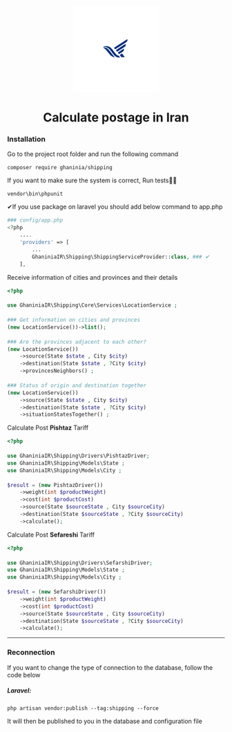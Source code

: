<div align="center">
<img src="./shipping.png" height="200" />
</div>

<h1 align="center">Calculate postage in Iran</h1>

<h3>Installation</h5>
<p>Go to the project root folder and run the following command</p>

```composer log
composer require ghaninia/shipping
```
<p>If you want to make sure the system is correct, Run tests🐱‍🚀</p>

```composer log
vendor\bin\phpunit 
```

<p>✔If you use package on laravel you should add below command to app.php <p>

```php 
### config/app.php
<?php
    ....
    'providers' => [
        ...
        GhaniniaIR\Shipping\ShippingServiceProvider::class, ### ✔
    ],
```

<p>Receive information of cities and provinces and their details</p>

```php
<?php 

use GhaniniaIR\Shipping\Core\Services\LocationService ;

### Get information on cities and provinces
(new LocationService())->list();

### Are the provinces adjacent to each other?
(new LocationService())
    ->source(State $state , City $city)
    ->destination(State $state , ?City $city)
    ->provincesNeighbors() ;

### Status of origin and destination together
(new LocationService())
    ->source(State $state , City $city)
    ->destination(State $state , ?City $city)
    ->situationStatesTogether() ; 

````

<p>Calculate Post <b>Pishtaz</b> Tariff</p>

```php
<?php

use GhaniniaIR\Shipping\Drivers\PishtazDriver;
use GhaniniaIR\Shipping\Models\State ;
use GhaniniaIR\Shipping\Models\City ;

$result = (new PishtazDriver())
    ->weight(int $productWeight)
    ->cost(int $productCost)
    ->source(State $sourceState , City $sourceCity)
    ->destination(State $sourceState , ?City $sourceCity)
    ->calculate();
```

<p>Calculate Post <b>Sefareshi</b> Tariff</p>

```php
<?php

use GhaniniaIR\Shipping\Drivers\SefarshiDriver;
use GhaniniaIR\Shipping\Models\State ;
use GhaniniaIR\Shipping\Models\City ;

$result = (new SefarshiDriver())
    ->weight(int $productWeight)
    ->cost(int $productCost)
    ->source(State $sourceState , City $sourceCity)
    ->destination(State $sourceState , ?City $sourceCity)
    ->calculate();
```

<hr />

<h3>Reconnection</h3>
<p>If you want to change the type of connection to the database, follow the code below</p>
<h5>Laravel:</h5>

```composer log
php artisan vendor:publish --tag:shipping --force
```

It will then be published to you in the database and configuration file
